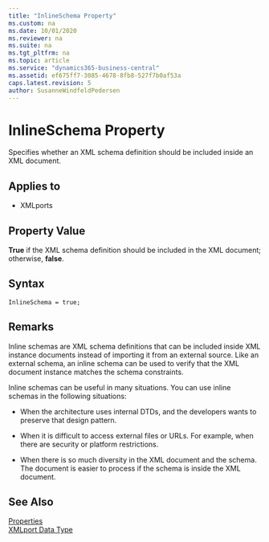 ```yaml
---
title: "InlineSchema Property"
ms.custom: na
ms.date: 10/01/2020
ms.reviewer: na
ms.suite: na
ms.tgt_pltfrm: na
ms.topic: article
ms.service: "dynamics365-business-central"
ms.assetid: ef675ff7-3085-4678-8fb8-527f7b0af53a
caps.latest.revision: 5
author: SusanneWindfeldPedersen
---
```


 

# InlineSchema Property
Specifies whether an XML schema definition should be included inside an XML document.  

## Applies to  
  
-   XMLports  
  
## Property Value  
 **True** if the XML schema definition should be included in the XML document; otherwise, **false**.  

## Syntax
```
InlineSchema = true;
```
 
## Remarks  
 Inline schemas are XML schema definitions that can be included inside XML instance documents instead of importing it from an external source. Like an external schema, an inline schema can be used to verify that the XML document instance matches the schema constraints.  
  
 Inline schemas can be useful in many situations. You can use inline schemas in the following situations:  
  
-   When the architecture uses internal DTDs, and the developers wants to preserve that design pattern.  
  
-   When it is difficult to access external files or URLs. For example, when there are security or platform restrictions.  
  
-   When there is so much diversity in the XML document and the schema. The document is easier to process if the schema is inside the XML document.  
  
## See Also  
 [Properties](devenv-properties.md)   
 [XMLport Data Type](../datatypes/devenv-xmlport-data-type.md)